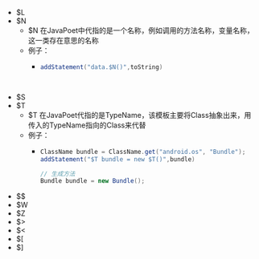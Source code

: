 - $L
- $N
	- $N 在JavaPoet中代指的是一个名称，例如调用的方法名称，变量名称，这一类存在意思的名称
	- 例子：
		- ```java
		  addStatement("data.$N()",toString)
		  
		    
		  ```
- $S
- $T
	- $T 在JavaPoet代指的是TypeName，该模板主要将Class抽象出来，用传入的TypeName指向的Class来代替
	- 例子：
		- ```java
		  ClassName bundle = ClassName.get("android.os", "Bundle");
		  addStatement("$T bundle = new $T()",bundle)
		  
		  // 生成方法
		  Bundle bundle = new Bundle();
		  ```
- $$
- $W
- $Z
- $>
- $<
- $[
- $]